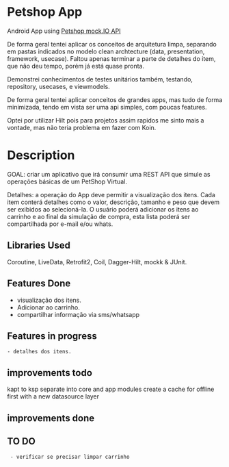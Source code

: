 # Petshop App
Android App using [Petshop mock.IO API](https://run.mocky.io/v3/039423ea-9e2b-423e-829e-7b5c789a9703)


De forma geral tentei aplicar os conceitos de arquitetura limpa, separando em pastas indicados no modelo clean archtecture (data, presentation, framework, usecase).
Faltou apenas terminar a parte de detalhes do item, que não deu tempo, porém já está quase pronta.

Demonstrei conhecimentos de testes unitários também, testando, repository, usecases, e viewmodels.

De forma geral tentei aplicar conceitos de grandes apps, mas tudo de forma minimizada, tendo em vista ser uma api simples, com poucas features.

Optei por utilizar Hilt pois para projetos assim rapidos me sinto mais a vontade, mas não teria problema em fazer com Koin.


# Description
GOAL: criar um aplicativo que irá consumir uma REST API que simule as operações básicas de um PetShop Virtual.

Detalhes: a operação do App deve permitir a visualização dos itens. Cada item conterá detalhes como o valor, descrição, tamanho e peso que devem ser exibidos ao selecioná-la. O usuário poderá adicionar os itens ao carrinho e ao final da simulação de compra, esta lista poderá ser compartilhada por e-mail e/ou whats.

## Libraries Used
Coroutine, LiveData, Retrofit2, Coil, Dagger-Hilt, mockk & JUnit.


## Features Done
-  visualização dos itens.
- Adicionar ao carrinho.
- compartilhar informação via sms/whatsapp
## Features in progress
    - detalhes dos itens.

## improvements todo
kapt to ksp
separate into core and app modules
create a cache for offline first with a new datasource layer

## improvements done
   
## TO DO
     - verificar se precisar limpar carrinho

